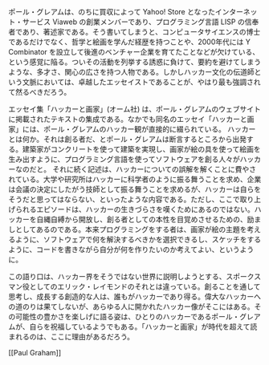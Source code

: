 ポール・グレアムは、のちに買収によって Yahoo! Store となったインターネット・サービス Viaweb の創業メンバーであり、プログラミング言語 LISP の信奉者であり、著述家である。そう書いてしまうと、コンピュータサイエンスの博士であるだけでなく、哲学と絵画を学んだ経歴を持つことや、2000年代には Y Combinator を設立して後進のベンチャー企業を育てたことなどが欠けている、という感覚に陥る。ついその活動を列挙する誘惑に負けて、要約を避けてしまうような、多才さ、関心の広さを持つ人物である。しかしハッカー文化の伝道師という文脈においては、卓越したエッセイストであることが、やはり最も強調されて然るべきだろう。

エッセイ集「ハッカーと画家」(オーム社) は、ポール・グレアムのウェブサイトに掲載されたテキストの集成である。なかでも同名のエッセイ「ハッカーと画家」には、ポール・グレアムのハッカー観が直接的に綴られている。
ハッカーとは何か。それは創る者だ、とポール・グレアムは断言するところから出発する。建築家がコンクリートを使って建築を実現し、画家が絵の具を使って絵画を生み出すように、プログラミング言語を使ってソフトウェアを創る人々がハッカーなのだと。
それに続く記述は、ハッカーについての誤解を解くことに費やされている。大学や研究所はハッカーに科学者のように振る舞うことを求め、企業は会議の決定にしたがう技師として振る舞うことを求めるが、ハッカーは自らをそうだと思ってはならない、といったような内容である。ただし、ここで取り上げられるエピソードは、ハッカーの生きづらさを嘆くためにあるのではない。ハッカーを自縄自縛から開放し、創る者としての本性を目覚めさせるための、励ましとしてあるのである。本来プログラミングをする者は、画家が絵の主題を考えるように、ソフトウェアで何を解決するべきかを選択できるし、スケッチをするように、コードを書きながら自分が何を作りたいのか考えてよい、というように。

この語り口は、ハッカー界をそうではない世界に説明しようとする、スポークスマン役としてのエリック・レイモンドのそれとは違っている。創ることを通して思考し、成長する創造的な人は、誰もがハッカーであり得る。偉大なハッカーへの道のりは果てしないが、あらゆる人に開かれたハッカー像がそこにはある。その可能性の豊かさを楽しげに語る姿は、ひとりのハッカーであるポール・グレアムが、自らを祝福しているようでもある。「ハッカーと画家」が時代を超えて読まれるのは、ここに理由があるだろう。

[[Paul Graham]]